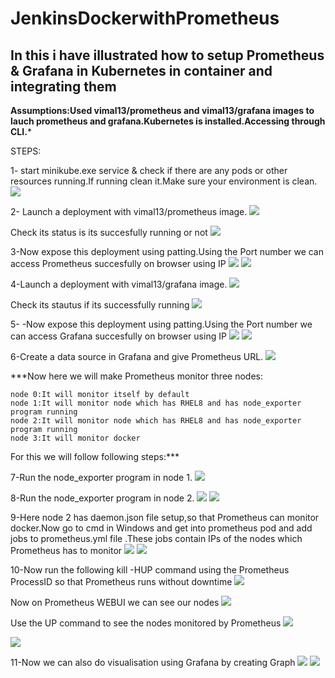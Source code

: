 # JenkinsDockerwithPrometheus
## In this i have illustrated how to setup Prometheus & Grafana in Kubernetes in container and integrating them 

**Assumptions:Used vimal13/prometheus and vimal13/grafana images to lauch prometheus and grafana.Kubernetes is installed.Accessing through CLI.***

STEPS:

1- start minikube.exe service & check if there are any pods or other resources running.If running clean it.Make sure your environment is clean.
![](SDP1/1.PNG)

2- Launch a deployment with vimal13/prometheus image.
![](SDP1/2.PNG)

Check its status is its succesfully running or not
![](SDP1/3.PNG)

3-Now expose this deployment using patting.Using the Port number we can access Prometheus succesfully on browser using IP
![](SDP1/4.PNG)
![](SDP1/5.PNG)

4-Launch a deployment with vimal13/grafana image.
![](SDP1/6.PNG)

Check its stautus if its successfully running
![](SDP1/7.PNG)

5- -Now expose this deployment using patting.Using the Port number we can access Grafana succesfully on browser using IP
![](SDP1/8.PNG)
![](SDP1/9.PNG)

6-Create a data source in Grafana and give Prometheus URL.
![](SDP1/10.PNG)

***Now here we will make Prometheus monitor three nodes:
```
node 0:It will monitor itself by default
node 1:It will monitor node which has RHEL8 and has node_exporter program running
node 2:It will monitor node which has RHEL8 and has node_exporter program running
node 3:It will monitor docker
```
For this we will follow following steps:***

7-Run the node_exporter program in node 1.
![](SDP1/11.PNG)

8-Run the node_exporter program in node 2.
![](SDP1/12.PNG)
![](SDP1/13.PNG)

9-Here node 2 has daemon.json file setup,so that Prometheus can monitor docker.Now go to cmd in Windows and get into prometheus pod and add jobs to prometheus.yml file .These jobs contain IPs of the nodes which Prometheus has to monitor
![](SDP1/14.PNG)
![](SDP1/15.PNG)

10-Now run the following kill -HUP command using the Prometheus ProcessID so that Prometheus runs without downtime
![](SDP1/16.PNG)

Now on Prometheus WEBUI we can see our nodes
![](SDP1/17.PNG)

Use the UP command to see the nodes monitored by Prometheus
![](SDP1/18.PNG)

![](SDP1/19.PNG)

11-Now we can also do visualisation using Grafana by creating Graph
![](SDP1/20.PNG)
![](SDP1/21.PNG)






